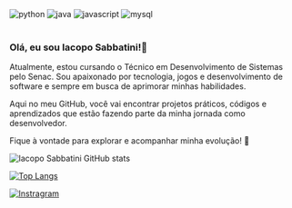 <div style="display: inline_block"><br/>
	<img align="center" alt="python" src="https://img.shields.io/badge/Python-3776AB?style=for-the-badge&logo=python&logoColor=white"/>
	<img align="center" alt="java" src="https://img.shields.io/badge/Java-ED8B00?style=for-the-badge&logo=openjdk&logoColor=white"/>
  	<img align="center" alt="javascript" src="https://img.shields.io/badge/JavaScript-F7DF1E?style=for-the-badge&logo=javascript&logoColor=black"/>
	<img align="center" alt="mysql" src="https://img.shields.io/badge/MySQL-005C84?style=for-the-badge&logo=mysql&logoColor=white"/>
</div><br/>


### Olá, eu sou Iacopo Sabbatini!👋

Atualmente, estou cursando o Técnico em Desenvolvimento de Sistemas pelo Senac. Sou apaixonado por tecnologia, jogos e desenvolvimento de software e sempre em busca de aprimorar minhas habilidades.

Aqui no meu GitHub, você vai encontrar projetos práticos, códigos e aprendizados que estão fazendo parte da minha jornada como desenvolvedor.

Fique à vontade para explorar e acompanhar minha evolução! 🚀

![Iacopo Sabbatini GitHub stats](https://github-readme-stats.vercel.app/api?username=IacopoSabbatini&show_icons=true&theme=radical)

[![Top Langs](https://github-readme-stats.vercel.app/api/top-langs/?username=IacopoSabbatini)](https://github.com/anuraghazra/github-readme-stats)

[![Instragram](https://img.shields.io/badge/Instagram-E4405F?style=for-the-badge&logo=instagram&logoColor=white)](https://www.instagram.com/iacopo_giovanni/)

